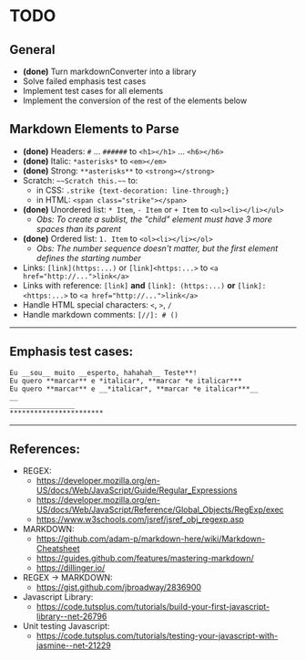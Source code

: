 # TODO

## General

* **(done)** Turn markdownConverter into a library
* Solve failed emphasis test cases
* Implement test cases for all elements
* Implement the conversion of the rest of the elements below

## Markdown Elements to Parse

* **(done)** Headers: `#` ... `######` to `<h1></h1>` ... `<h6></h6>`
* **(done)** Italic: `*asterisks*` to `<em></em>`
* **(done)** Strong: `**asterisks**` to `<strong></strong>`
* Scratch: `~~Scratch this.~~` to:
    - in CSS: `.strike {text-decoration: line-through;}`
    - in HTML: `<span class="strike"></span>`
* **(done)** Unordered list: `* Item`, `- Item` or `+ Item` to `<ul><li></li></ul>`
    - *Obs: To create a sublist, the "child" element must have 3 more spaces than its parent*
* **(done)** Ordered list: `1. Item` to `<ol><li></li></ol>`
    - *Obs: The number sequence doesn't matter, but the first element defines the starting number*
* Links: `[link](https:...)` or `[link]<https:...>` to `<a href="http://...">link</a>`
* Links with reference: `[link]` **and** `[link]: (https:...)` **or** `[link]: <https:...>` to `<a href="http://...">link</a>`
* Handle HTML special characters: `<`, `>`, `/`
* Handle markdown comments: `[//]: # ()`

------------------------------------------------------------

## Emphasis test cases:
```
Eu __sou__ muito __esperto, hahahah__ Teste**!
Eu quero **marcar** e *italicar*, **marcar *e italicar***
Eu quero **marcar** e __*italicar*, **marcar *e italicar***__
__
________________
***********************
```

------------------------------------------------------------

## References:
* REGEX:
    - https://developer.mozilla.org/en-US/docs/Web/JavaScript/Guide/Regular_Expressions
    - https://developer.mozilla.org/en-US/docs/Web/JavaScript/Reference/Global_Objects/RegExp/exec
    - https://www.w3schools.com/jsref/jsref_obj_regexp.asp
* MARKDOWN:
    - https://github.com/adam-p/markdown-here/wiki/Markdown-Cheatsheet
    - https://guides.github.com/features/mastering-markdown/
    - https://dillinger.io/
* REGEX -> MARKDOWN:
    - https://gist.github.com/jbroadway/2836900
* Javascript Library:
    - https://code.tutsplus.com/tutorials/build-your-first-javascript-library--net-26796
* Unit testing Javascript:
    - https://code.tutsplus.com/tutorials/testing-your-javascript-with-jasmine--net-21229